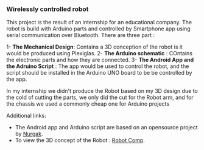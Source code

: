 ### Wirelessly controlled robot

This project is the result of an internship for an educational company. 
The robot is build with Arduino parts and controlled by Smartphone app using serial communication over Bluetooth.
There are three part :

1- **The Mechanical Design**: Contains a 3D conception of the robot is it would be produced using Plexiglas.
2- **The Arduino schematic** : COntains the electronic parts and how they are connected.
3- **The Android App and the Adruino Script** : The app would be used to control the robot, and the script should be installed in the Arduino UNO board to be be controlled by the app.

In my internship we didn't produce the Robot based on my 3D design due to the cold of cutting the parts, we only did the cut for the Robot arm, and for the chassis we used a commonly cheap one for Arduino projects

Additional links:
- The Android app and Arduino script are based on an opensource project by  [Nurgak]( https://github.com/Nurgak/Android-Bluetooth-Remote-Control).
- To view the 3D concept of the Robot : [Robot Comp](https://a360.co/3p0acsz).


